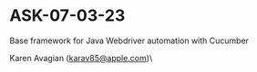 # ASK-07-03-23

Base framework for Java Webdriver automation with Cucumber

Karen Avagian (karav85@apple.com)\